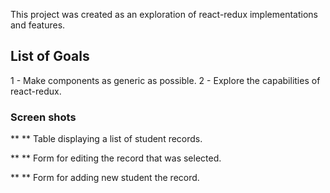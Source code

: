 This project was created as an exploration of react-redux implementations and features.

## List of Goals 
1 - Make components as generic as possible.
2 - Explore the capabilities of react-redux.

### Screen shots
** ** Table displaying a list of student records.

** ** Form for editing the record that was selected.

** ** Form for adding new student the record.